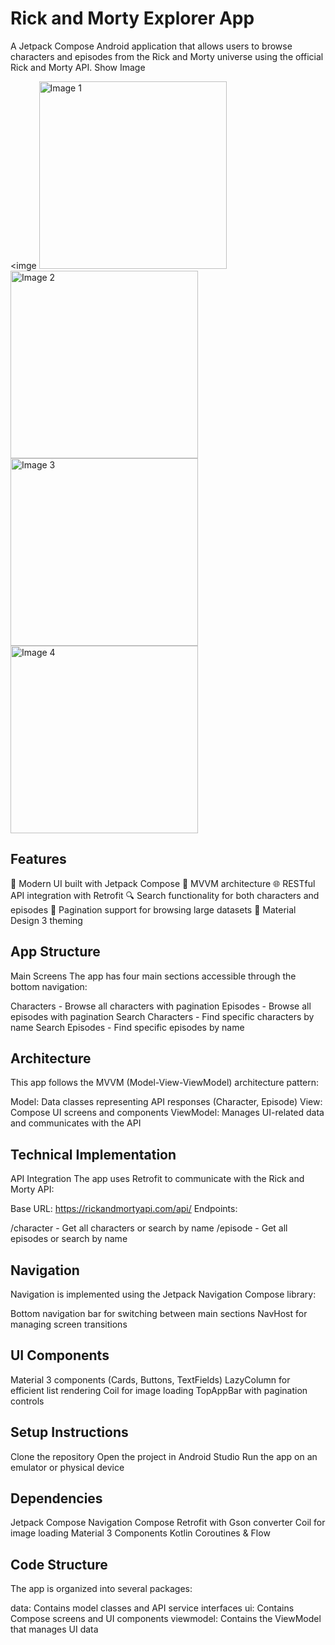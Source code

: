# Rick and Morty Explorer App
A Jetpack Compose Android application that allows users to browse characters and episodes from the Rick and Morty universe using the official Rick and Morty API.
Show Image


<imge 
<img src="https://github.com/user-attachments/assets/a7a4dbeb-b4aa-4cd9-987a-fb88a76289d6" alt="Image 1" width="300" height="auto">
<img src="https://github.com/user-attachments/assets/90115c99-e5c3-4f0b-9f3b-65dfdcda3f8d" alt="Image 2" width="300" height="auto">
<img src="https://github.com/user-attachments/assets/f98a210b-1f3a-4206-a2d4-50ccd0a62313" alt="Image 3" width="300" height="auto">
<img src="https://github.com/user-attachments/assets/ae8908d4-a070-45aa-a67a-42917063e3f7" alt="Image 4" width="300" height="auto">

## Features

📱 Modern UI built with Jetpack Compose
🧠 MVVM architecture
🌐 RESTful API integration with Retrofit
🔍 Search functionality for both characters and episodes
📄 Pagination support for browsing large datasets
🎨 Material Design 3 theming

## App Structure
Main Screens
The app has four main sections accessible through the bottom navigation:

Characters - Browse all characters with pagination
Episodes - Browse all episodes with pagination
Search Characters - Find specific characters by name
Search Episodes - Find specific episodes by name

## Architecture
This app follows the MVVM (Model-View-ViewModel) architecture pattern:

Model: Data classes representing API responses (Character, Episode)
View: Compose UI screens and components
ViewModel: Manages UI-related data and communicates with the API

## Technical Implementation
API Integration
The app uses Retrofit to communicate with the Rick and Morty API:

Base URL: https://rickandmortyapi.com/api/
Endpoints:

/character - Get all characters or search by name
/episode - Get all episodes or search by name



## Navigation
Navigation is implemented using the Jetpack Navigation Compose library:

Bottom navigation bar for switching between main sections
NavHost for managing screen transitions

## UI Components

Material 3 components (Cards, Buttons, TextFields)
LazyColumn for efficient list rendering
Coil for image loading
TopAppBar with pagination controls

## Setup Instructions

Clone the repository
Open the project in Android Studio
Run the app on an emulator or physical device

## Dependencies

Jetpack Compose
Navigation Compose
Retrofit with Gson converter
Coil for image loading
Material 3 Components
Kotlin Coroutines & Flow

## Code Structure
The app is organized into several packages:

data: Contains model classes and API service interfaces
ui: Contains Compose screens and UI components
viewmodel: Contains the ViewModel that manages UI data

